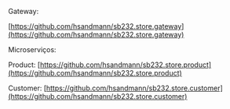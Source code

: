 Gateway:

[https://github.com/hsandmann/sb232.store.gateway](https://github.com/hsandmann/sb232.store.gateway)

Microserviços:

Product:
[https://github.com/hsandmann/sb232.store.product](https://github.com/hsandmann/sb232.store.product)

Customer:
[https://github.com/hsandmann/sb232.store.customer](https://github.com/hsandmann/sb232.store.customer)
